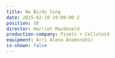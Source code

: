 ```yaml
---
title: No Birds Sing
date: 2015-02-10 19:09:00 Z
position: 10
director: Harriet Macdonald
production-company: Pixels + Celluloid
equipment: Arri Alexa Anamorphic
is-shown: false
---
```


